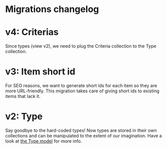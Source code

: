 Migrations changelog
===

# v4: Criterias

Since types (view v2), we need to plug the Criteria collection to the Type collection.

# v3: Item short id

For SEO reasons, we want to generate short ids for each item so they are more URL-friendly. This migration takes care of giving short ids to existing items that lack it.

# v2: Type

Say goodbye to the hard-coded types! Now types are stored in their own collections and can be manipulated to the extent of our imagination. Have a look at [the Type model](app/models/Type.js) for more info.